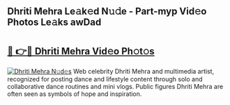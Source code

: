 ## Dhriti Mehra Le𝚊k𝚎d N𝚞𝚍e - Part-myp Vid𝚎o Photos Le𝚊ks awDad

# <h2><a href="http://fbfbtu.evod.top/?m=Dhriti+Mehra">🔗 👉🔴 Dhriti Mehra Vid𝚎o Ph𝚘t𝚘s</a></h2>

[![Dhriti Mehra N𝚞d𝚎s](https://i.imgur.com/8V9OHl7.gif)](http://fbfbtu.evod.top/?m=Dhriti+Mehra)
Web celebrity Dhriti Mehra and multimedia artist, recognized for posting dance and lifestyle content through solo and collaborative dance routines and mini vlogs. Public figures Dhriti Mehra are often seen as symbols of hope and inspiration. 
